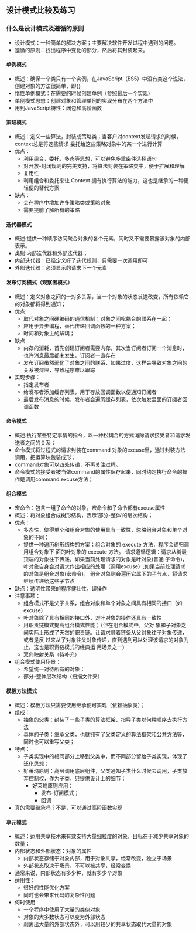 ## 设计模式比较及练习
### 什么是设计模式及遵循的原则
- 设计模式：一种简单的解决方案；主要解决软件开发过程中遇到的问题。
- 遵循的原则：找出程序中变化的部分，然后将其封装起来。
#### 单例模式
- 概述：确保一个类只有一个实例，在JavaScript（ES5）中没有类这个说法，创建对象的方法很简单，即{}
- 惰性单例模式：在需要的时候创建单例（参照最后一个实现）
- 单例模式思想：创建对象和管理单例的实现分布在两个方法中
- 用到JavaScript特性：闭包和高阶函数
#### 策略模式
- 概述：定义一些算法，封装成策略类；当客户对context发起请求的时候，context总是将这些请求
  委托给这些策略对象中的某一个进行计算
- 优点：
    - 利用组合，委托，多态等思想，可以避免多重条件选择语句
    - 对开放-封闭规则的完美支持，将算法封装在策略类中，便于扩展和理解
    - 复用性
    - 利用组合和委托来让 Context 拥有执行算法的能力，这也是继承的一种更轻便的替代方案
- 缺点：
    - 会在程序中增加许多策略类或策略对象
    - 需要提前了解所有的策略
#### 迭代器模式
- 概述:提供一种顺序访问聚合对象的各个元素，同时又不需要暴露该对象的内部表示。
- 类别:内部迭代器和外部迭代器；
- 内部迭代器：已经定义好了迭代规则，只需要一次调用即可
- 外部迭代器：必须显示的请求下一个元素

#### 发布订阅模式（观察者模式）
- 概述：定义对象之间的一对多关系，当一个对象的状态发送改变，所有依赖它的对象都将得到通知；
- 优点:
    - 取代对象之间硬编码的通信机制；对象之间松耦合的联系在一起；
    - 应用于异步编程，替代传递回调函数的一种方案；
    - 时间和对象上的解耦；
- 缺点
    - 内存的消耗，首先创建订阅者需要内存，其次当订阅者订阅一个消息时，也许消息最后都未发生，订阅者一直存在
    - 发布订阅虽然弱化了对象之间的联系，如果过度，这样会导致对象之间的关系被深埋，导致程序难以跟踪
- 实现步骤：
    - 指定发布者
    - 给发布者添加缓存列表，用于存放回调函数以便通知订阅者
    - 最后发布消息的时候，发布者会遍历缓存列表，依次触发里面的订阅者回调函数
#### 命令模式
- 概述:执行某些特定事情的指令，以一种松耦合的方式消除请求接受者和请求发送者之间的关系；
- 命令模式将过程式的请求封装在command 对象的excuse里，通过封装方法调用，把运算块包装成形；
- command对象可以四处传递，不再关注过程。
- 命令模式的接受者被当做command的属性保存起来，同时约定执行命令的操作是调用command.excuse方法；

#### 组合模式
- 宏命令：包含一组子命令的对象，宏命令和子命令都有excuse属性
- 概述：将对象组合成树形结构，表示‘部分-整体’的层次结构；
- 优点：
    - 多态性，使得单个和组合对象的使用具有一致性，忽略组合对象和单个对象的不同；
    - 提供一种遍历树形结构的方案；组合对象的 execute 方法，程序会递归调用组合对象下 面的叶对象的 execute 方法。
请求遵循逻辑：请求从树最顶端的对象往下传递，如果当前处理请求的对象是叶对象(普通 子命令)，叶对象自身会对请求作出相应的处理（调用excuse）;如果当前处理请求的对象是组合对象(宏命令)， 组合对象则会遍历它属下的子节点，将请求继续传递给这些子节点
- 缺点：透明性带来的程序健壮性，误操作
- 注意事项：
    - 组合模式不是父子关系，组合对象和单个对象之间具有相同的接口（如excuse）
    - 叶对象除了具有相同的接口外，对叶对象的操作还具有一致性
    - 用职责链模式提高组合模式性能；（但在组合模式中，父对 象和子对象之间实际上形成了天然的职责链。让请求顺着链条从父对象往子对象传递，或者是反 过来从子对象往父对象传递，直到遇到可以处理该请求的对象为止，这也是职责链模式的经典运 用场景之一）
    - 双向映射关系（待补充）
- 组合模式使用场景：
    - 希望统一对待所有的对象；
    - 部分-整体层次结构（扫描文件夹）
#### 模板方法模式
- 概述：模板方法只需要使用继承便可实现（依赖抽象类）；
- 组成：
    - 抽象的父类：封装了一些子类的算法框架、指导子类以何种顺序去执行方法
    - 具体的子类：继承父类，也就拥有了父类定义的算法框架和公共方法等，同时也可以重写父类；
- 特点：
    - 子类实现中的相同部分上移到父类中，而不同部分留给子类实现，体现了泛化思想；
    - 好莱坞原则：高层调用底层组件，父类通知子类什么时候去调用，子类放弃控制权，作为子类，只提供设计上的细节；
        - 好莱坞原则应用：
            - 发布-订阅模式；
            - 回调
- 真的需要继承吗？不是，可以通过高阶函数实现
#### 享元模式
- 概述：运用共享技术来有效支持大量细粒度的对象，目标在于减少共享对象的数量；
- 内部状态和外部状态：对象的属性
    - 内部状态存储于对象内部，用于对象共享，经常改变，独立于场景
    - 外部状态取决于场景，不可以被共享，经常变换
- 通常来说，内部状态有多少种，就有多少个对象
- 适用性：
    - 很好的性能优化方案
    - 同时也会带来代码的复杂性问题
- 何时使用
    - 一个程序中使用了大量的类似对象
    - 对象的大多数状态可以变为外部状态
    - 剥离出大量的外部状态外，可以用较少的共享状态取代大量的对象

